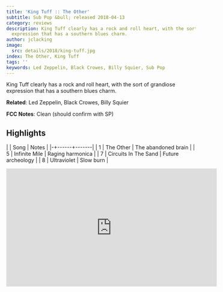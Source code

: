 ```yaml
---
title: 'King Tuff :: The Other'
subtitle: Sub Pop &bull; released 2018-04-13
category: reviews
description: King Tuff clearly has a rock and roll heart, with the sort of grandiose
  expression that has a southern blues charm.
author: jclacking
image:
  src: details/2018/king-tuff.jpg
index: The Other, King Tuff
tags: ''
keywords: Led Zeppelin, Black Crowes, Billy Squier, Sub Pop
---
```

King Tuff clearly has a rock and roll heart, with the sort of grandiose expression that has a southern blues charm.<!--more-->

**Related**: Led Zeppelin, Black Crowes, Billy Squier

**FCC Notes**: Clean (should confirm with SP)

## Highlights

| | Song | Notes |
|-+------+-------|
| 1 | The Other | The abandoned brain |
| 5 | Infinite Mile | Raging harmonica |
| 7 | Circuits In The Sand | Future archeology |
| 8 | Ultraviolet | Slow burn |

<div class="tlo-detail-video"><iframe width="560" height="315" src="https://www.youtube.com/embed/AVHMYQJBUs0" frameborder="0" allow="autoplay; encrypted-media" allowfullscreen></iframe></div>

